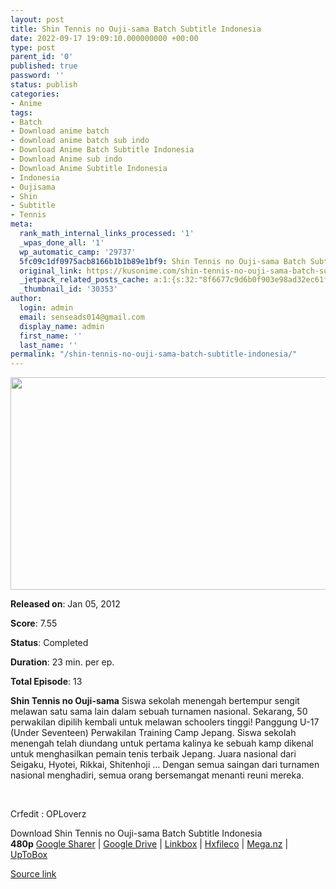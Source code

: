 ```yaml
---
layout: post
title: Shin Tennis no Ouji-sama Batch Subtitle Indonesia
date: 2022-09-17 19:09:10.000000000 +00:00
type: post
parent_id: '0'
published: true
password: ''
status: publish
categories:
- Anime
tags:
- Batch
- Download anime batch
- download anime batch sub indo
- Download Anime Batch Subtitle Indonesia
- Download Anime sub indo
- Download Anime Subtitle Indonesia
- Indonesia
- Oujisama
- Shin
- Subtitle
- Tennis
meta:
  rank_math_internal_links_processed: '1'
  _wpas_done_all: '1'
  wp_automatic_camp: '29737'
  5fc09c1df0975acb8166b1b1b89e1bf9: Shin Tennis no Ouji-sama Batch Subtitle Indonesia
  original_link: https://kusonime.com/shin-tennis-no-ouji-sama-batch-subtitle-indonesia/
  _jetpack_related_posts_cache: a:1:{s:32:"8f6677c9d6b0f903e98ad32ec61f8deb";a:2:{s:7:"expires";i:1663487078;s:7:"payload";a:3:{i:0;a:1:{s:2:"id";i:27597;}i:1;a:1:{s:2:"id";i:27158;}i:2;a:1:{s:2:"id";i:28655;}}}}
  _thumbnail_id: '30353'
author:
  login: admin
  email: senseads014@gmail.com
  display_name: admin
  first_name: ''
  last_name: ''
permalink: "/shin-tennis-no-ouji-sama-batch-subtitle-indonesia/"
---
```

<p><img width="604" height="340" src="{{ site.baseurl }}/assets/2022/09/Shin-Tennis-no-Ouji-sama-604x340.jpg" class="attachment-thumb-large size-thumb-large wp-post-image" alt="" loading="lazy" title="Shin Tennis no Ouji-sama Batch Subtitle Indonesia" srcset="https://kusonime.com/wp-content/uploads/2021/08/Shin-Tennis-no-Ouji-sama-604x340.jpg 604w, https://kusonime.com/wp-content/uploads/2021/08/Shin-Tennis-no-Ouji-sama-300x169.jpg 300w, https://kusonime.com/wp-content/uploads/2021/08/Shin-Tennis-no-Ouji-sama-768x432.jpg 768w, https://kusonime.com/wp-content/uploads/2021/08/Shin-Tennis-no-Ouji-sama-520x293.jpg 520w, https://kusonime.com/wp-content/uploads/2021/08/Shin-Tennis-no-Ouji-sama.jpg 1000w" sizes="(max-width: 604px) 100vw, 604px" />
<p><b>Released on</b>: Jan 05, 2012</p>
<p>
<p><b>Score</b>: 7.55</p>
<p>
<p><b>Status</b>: Completed</p>
<p>
<p><b>Duration</b>: 23 min. per ep.</p>
<p>
<p><b>Total Episode</b>: 13</p>
<p>
<p><strong>Shin Tennis no Ouji-sama</strong> Siswa sekolah menengah bertempur sengit melawan satu sama lain dalam sebuah turnamen nasional. Sekarang, 50 perwakilan dipilih kembali untuk melawan schoolers tinggi! Panggung U-17 (Under Seventeen) Perwakilan Training Camp Jepang. Siswa sekolah menengah telah diundang untuk pertama kalinya ke sebuah kamp dikenal untuk menghasilkan pemain tenis terbaik Jepang. Juara nasional dari Seigaku, Hyotei, Rikkai, Shitenhoji … Dengan semua saingan dari turnamen nasional menghadiri, semua orang bersemangat menanti reuni mereka.</p>
<p>
<p> </p>
<p>
<p>Crfedit : OPLoverz</p>
<p>
<div class="smokeddl">
<div class="smokettl">Download Shin Tennis no Ouji-sama Batch Subtitle Indonesia</div>
<div class="smokeurl"><strong>480p</strong> <a href="https://acefile.co/f/53193082/kusonime-baru-ksatria-tennis-rar" target="_blank" rel="noopener">Google Sharer</a> | <a href="https://drive.google.com/uc?export=download&amp;id=13KJarievAE1iVTJuCQ2JG7akzrCiFDDx" target="_blank" rel="noopener noreferrer">Google Drive</a> | <a href="https://lbx.to/f/47HzdkT" target="_blank" rel="noopener">Linkbox</a> | <a href="https://hxfile.co/ai4po37iidkm" target="_blank" rel="noopener">Hxfileco</a> | <a href="https://mega.nz/file/eZ5QyCQI#xplsatZV3-QvJQIvf9LSaPVRGrh8QH0nd81CaMGt2aI" target="_blank" rel="noopener">Mega.nz</a> | <a href="https://uptobox.com/8vakjk06hwej" target="_blank" rel="noopener">UpToBox</a></div>
</div>
<p><a href="https://kusonime.com/shin-tennis-no-ouji-sama-batch-subtitle-indonesia/">Source link </a></p>

